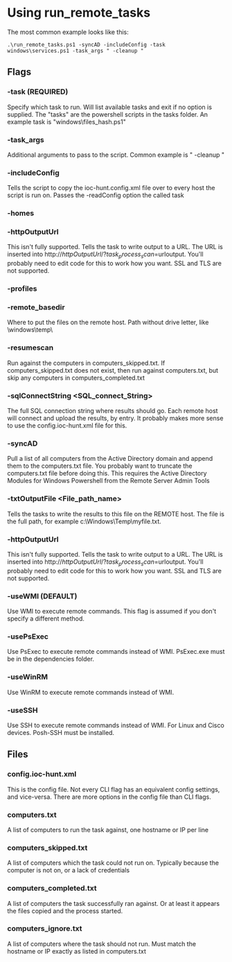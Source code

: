 # Using run_remote_tasks

The most common example looks like this: 

	.\run_remote_tasks.ps1 -syncAD -includeConfig -task windows\services.ps1 -task_args " -cleanup "



## Flags

### -task (REQUIRED)
Specify which task to run. Will list available tasks and exit if no option is supplied. The "tasks" are the powershell scripts in the tasks folder. An example task is "windows\files_hash.ps1"

### -task_args <ARGS>
Additional arguments to pass to the script. Common example is " -cleanup "

### -includeConfig
Tells the script to copy the ioc-hunt.config.xml file over to every host the script is run on. Passes the -readConfig option the called task

### -homes

### -httpOutputUrl <URL>
This isn't fully supported. Tells the task to write output to a URL. The URL is inserted into http://$httpOutputUrl/?task_process_scan=$urloutput. You'll probably need to edit code for this to work how you want. SSL and TLS are not supported.

### -profiles

### -remote_basedir
Where to put the files on the remote host. Path without drive letter, like \windows\temp\

### -resumescan
Run against the computers in computers_skipped.txt. If computers_skipped.txt does not exist, then run against computers.txt, but skip any computers in computers_completed.txt

### -sqlConnectString <SQL_connect_String>
The full SQL connection string where results should go. Each remote host will connect and upload the results, by entry. It probably makes more sense to use the config.ioc-hunt.xml file for this.

### -syncAD
Pull a list of all computers from the Active Directory domain and append them to the computers.txt file. You probably want to truncate the computers.txt file before doing this. This requires the Active Directory Modules for Windows Powershell from the Remote Server Admin Tools

### -txtOutputFile <File_path_name>
Tells the tasks to write the results to this file on the REMOTE host. The file is the full path, for example c:\Windows\Temp\myfile.txt. 

### -httpOutputUrl <URL>
This isn't fully supported. Tells the task to write output to a URL. The URL is inserted into http://$httpOutputUrl/?task_process_scan=$urloutput. You'll probably need to edit code for this to work how you want. SSL and TLS are not supported.

### -useWMI (DEFAULT)
Use WMI to execute remote commands. This flag is assumed if you don't specify a different method.

### -usePsExec
Use PsExec to execute remote commands instead of WMI. PsExec.exe must be in the dependencies folder. 

### -useWinRM
Use WinRM to execute remote commands instead of WMI. 

### -useSSH
Use SSH to execute remote commands instead of WMI. For Linux and Cisco devices.  Posh-SSH must be installed.


## Files

### config.ioc-hunt.xml
This is the config file. Not every CLI flag has an equivalent config settings, and vice-versa. There are more options in the config file than CLI flags. 

### computers.txt
A list of computers to run the task against, one hostname or IP per line

### computers_skipped.txt
A list of computers which the task could not run on. Typically because the computer is not on, or a lack of credentials

### computers_completed.txt
A list of computers the task successfully ran against. Or at least it appears the files copied and the process started.

### computers_ignore.txt
A list of computers where the task should not run. Must match the hostname or IP exactly as listed in computers.txt
